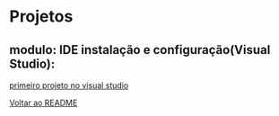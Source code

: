# Projetos
## modulo: IDE instalação e configuração(Visual Studio):
[primeiro projeto no visual studio](https://github.com/alyson6918/Primeiro-projeto-visual-studio-helloword)

[Voltar ao README](https://github.com/alyson6918/DIO-desafio-github-primeiro-repositorio/blob/main/README.md)
